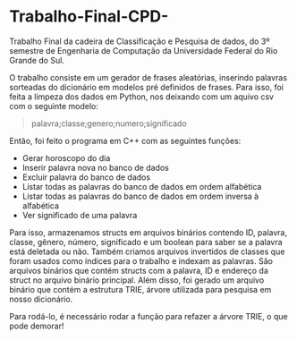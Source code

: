 # Trabalho-Final-CPD-
Trabalho Final da cadeira de Classificação e Pesquisa de dados, do 3º  semestre de Engenharia de Computação da Universidade Federal do Rio Grande do Sul. 

O trabalho consiste em um gerador de frases aleatórias, inserindo palavras sorteadas do dicionário em modelos pré definidos de frases. Para isso, foi feita a limpeza dos dados em Python, nos deixando com um aquivo csv com o seguinte modelo: 
>palavra;classe;genero;numero;significado

Então, foi feito o programa em C++ com as seguintes funções:
- Gerar horoscopo do dia
- Inserir palavra nova no banco de dados
- Excluir palavra do banco de dados
- Listar todas as palavras do banco de dados em ordem alfabética
- Listar todas as palavras do banco de dados em ordem inversa à alfabética
- Ver significado de uma palavra

Para isso, armazenamos structs em arquivos binários contendo ID, palavra, classe, gênero, número, significado e um boolean para saber se a palavra está deletada ou não. Também criamos arquivos invertidos de classes que foram usados como índices para o trabalho e indexam as palavras. São arquivos binários que contém structs com a palavra, ID e endereço da struct no arquivo binário principal. Além disso, foi gerado um arquivo binário que contém a estrutura TRIE, árvore utilizada para pesquisa em nosso dicionário. 

Para rodá-lo, é necessário rodar a função para refazer a árvore TRIE, o que pode demorar!
